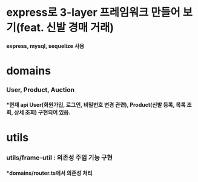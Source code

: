 # express로 3-layer 프레임워크 만들어 보기(feat. 신발 경매 거래)
#### express, mysql, sequelize 사용

# domains
### User, Product, Auction
#### *현재 api User(회원가입, 로그인, 비밀번호 변경 관련), Product(신발 등록, 목록 조회, 상세 조회) 구현되어 있음.

# utils
### utils/frame-util : 의존성 주입 기능 구현
#### *domains/router.ts에서 의존성 처리
